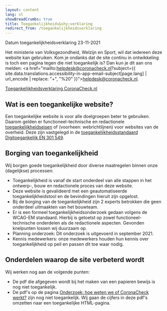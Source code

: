 ```yaml
---
layout: content
lang: nl
showBreadCrumbs: true
title: Toegankelijkheids&shy;verklaring
redirect_from: /toegankelijkheidsverklaring
---
```

Datum toegankelijkheidsverklaring 23-11-2021

Het ministerie van Volksgezondheid, Welzijn en Sport, wil dat iedereen deze website kan gebruiken. Kom je ondanks dat de site continu in ontwikkeling is toch een pagina tegen die niet toegankelijk is? Dan kun je dit aan ons melden: <a href="mailto:helpdesk@coronacheck.nl?subject={{ site.data.translations.accessibility-in-app-email-subject[page.lang] | url_encode | replace: "+", "%20" }}">helpdesk@coronacheck.nl</a>. 

<a href="https://www.toegankelijkheidsverklaring.nl/register/4230" lang="nl" rel="noreferrer noopener">Toegankelijkheidsverklaring CoronaCheck.nl</a>

## Wat is een toegankelijke website?

Een toegankelijke website is voor alle doelgroepen beter te gebruiken. Daarom gelden er functioneel-technische en redactionele [toegankelijkheidseisen](https://www.digitoegankelijk.nl/) of (voorheen: webrichtlijnen) voor websites van de overheid. Deze zijn vastgelegd in de [toegankelijkheidsstandaard Digitoegankelijk EN 301 549](https://www.forumstandaardisatie.nl/open-standaarden/digitoegankelijk-en-301-549-met-wcag-21).

## Borging van toegankelijkheid

Wij borgen goede toegankelijkheid door diverse maatregelen binnen onze (dagelijkse) processen:

-   Toegankelijkheid is vanaf de start onderdeel van alle stappen in het ontwerp-, bouw en redactionele proces van deze website.
-   Deze website is gevalideerd met een geautomatiseerde toegankelijkheidstool en de bevindingen hieruit zijn opgelost. 
-   Bij de borging van de toegankelijkheid zijn 2 experts betrokken die geen onderdeel uitmaakten van het bouwteam.
-   Er is een formeel toegankelijkheidsonderzoek gedaan volgens de WCAG-EM standaard. Hierbij is getoetst op zowel functioneel-technische onderdelen als de redactionele aspecten. Gevonden knelpunten lossen wij duurzaam op.
-   Planning onderzoek: Dit onderzoek is uitgevoerd in september 2021.
-   Kennis medewerkers: onze medewerkers houden hun kennis over toegankelijkheid op peil en passen dit toe waar nodig.

## Onderdelen waarop de site verbeterd wordt

Wij werken nog aan de volgende punten:

-   De pdf die afgegeven wordt bij het maken van een papieren bewijs is nog niet toegankelijk.
-   De pdf's op de pagina [Onderzoek: hoe weten we of CoronaCheck werkt?](https://coronacheck.nl/nl/faq/7-1-onderzoek-hoe-weten-we-of-coronacheck-werkt/) zijn nog niet toegankelijk. Wij gaan de cijfers in deze pdf's omzetten naar een toegankelijke HTML-pagina.